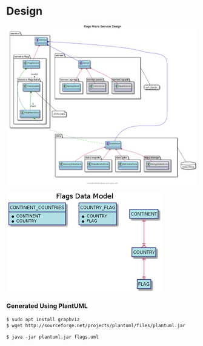 # Design

![design](https://github.com/hackorama/flagdesign/blob/master/flags.png)

![data](https://github.com/hackorama/flagdesign/blob/master/flags.data.png)

### Generated Using PlantUML 

```
$ sudo apt install graphviz
$ wget http://sourceforge.net/projects/plantuml/files/plantuml.jar
```

```
$ java -jar plantuml.jar flags.uml
```


